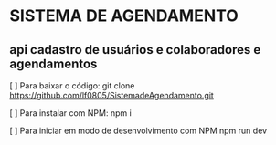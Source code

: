 # SISTEMA DE AGENDAMENTO

## api cadastro de usuários e colaboradores e agendamentos

   [  ] Para baixar o código: git clone https://github.com/lf0805/SistemadeAgendamento.git


   [   ] Para instalar com NPM: npm i



   [   ] Para iniciar em modo de desenvolvimento com NPM npm run dev
